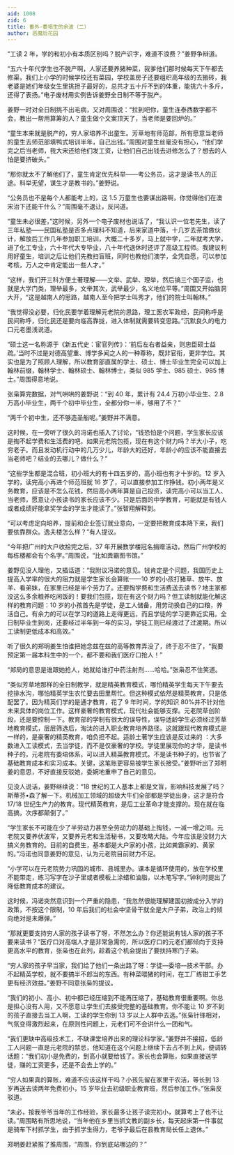 ```yaml
---
aid: 1008
zid: 6
title: 番外-委培生的余波（二）
author: 恶魔后花园
---
```


“工读 2 年，学的和初小有本质区别吗？脱产识字，难道不浪费？”姜野争辩道。

“五六十年代学生也不脱产啊，人家还要养猪种菜，我爹他们那时候每天下午都去修渠，我们上小学的时候学校还有菜园，学校盖房子还要组织高年级的去搬砖，我老婆是她们年级女生里挑担子最好的，总共才五十斤不到的体重，能挑六十多斤，还得了表扬。”电子废材用实例告诉姜野全日制不等于脱产。

姜野一时对全日制挑不出毛病，又对周围说：“拉到吧你，童生连泰西数字都不会，教出一帮用算筹的人？童生做个文案顶天了，当老师是要回炉的。”

“童生本来就是脱产的，穷人家培养不出童生。芳草地有师范部，所有愿意当老师的童生去师范部填鸭式培训半年，自己出钱。”周围对童生丝毫没有担心，“他们学完之后当老师，我大宋还给他们发工资，让他们自己出钱去进修怎么了？想去的人怕是要挤破头。”

“那你就太不了解他们了，童生肯定优先科举——考公务员，这才是读书人的正途。科举无望，谋生才是教书的。”姜野说。

“公务员也不是每个人都能考上的，这 1.5 万童生也要谋出路啊，你觉得他们在澳宋治下还能干什么？”周围毫不退让，反问道。

“童生未必很差，”这时候，另外一个电子废材也说话了，“我认识一位老先生，读了三年私塾——民国私塾是否多点理科不知道，后来家道中落，十几岁去茶馆做伙计，解放后工作几年参加职工培训，大概二十多岁，马上就中学，二年就考大学，进了化工专业，六十年代大专毕业，八十年代退休时还评了高级工程师。我建议利用好童生，培训之后让他们先教扫盲班，同时也教他们澳学，全凭自愿，可以参加考核，万人之中肯定能出一些人才。”

“这样，我们开三科方便土著理解——文举、武举、理举，然后搞三个国子监，也就是大学门类，理举最多，文举其次，武举最少，名义地位平等。”周围又开始脑洞大开，“这是越南人的思路，越南人至今把学士叫秀才，他们的院士叫翰林。”

“我觉得没必要，归化民要学着理解元老院的思路，理工医农军政经，民间称呼是民间称呼，归化民还是要向临高靠拢，进入体制就需要转变思路。”沉默良久的电力口元老墨浅说道。

“硕士这一名称源于《新五代史：宦官列传》：‘前后左右者益亲，则忠臣硕士益疏。’当时不过是对德高望重、博学多闻之人的一种尊称，既非官衔，更非学位。其实也是为了照顾人理解，所以教育部直属的学士、硕士、博士毕业生完全可以加上翰林前缀，翰林学士、翰林硕士、翰林博士，类似 985 学士、985 硕士、985 博士。”周围得意地说。

张枭算完数据，对气哄哄的姜野说：“到 40 年，累计有 24.4 万初小毕业生、2.8 万高小毕业生，两千个初中毕业生，全都分你一半，够用了不？”

“两千个初中生，还不够造圣船呢。”姜野并不满意。

这时候，在一旁听了很久的冯诺也插入了讨论，“钱恐怕是个问题，学生家长应该是掏不起学费和生活费的吧，如果元老院包揽，现在有这个财力吗？半大小子，吃穷老子。而且发动机行动中的几万少儿，年龄大的还好，年龄小的应该不能直接去当老师吧？结业的去哪儿？做什么？”

“这些学生都是混合班，初小班大的有十四五岁的，高小班也有才十岁的。12 岁入学的，读完高小再进个师范班就 16 岁了，可以直接参加工作挣钱。初小两年是义务教育，应该是不怎么花钱，然后高小两年算是自己投资，读完高小可以当工人、当老师，愿意让小孩读书的家长应该不少。只是后面的中学教育，可能就是有钱人或者成绩好能拿奖学金的学生才能读了。”张智翔解释到。

“可以考虑定向培养，提前和企业签订就业意向，一定要把教育成本降下来，我们要依靠群众。逸夫楼怎么样？”有人提议。

“今年把广州的大户收拾完之后，37 年开展教学楼冠名捐赠活动，然后广州学校的每栋楼都会有个名字。”周围说，“比如粪霸图书馆。”

姜野见没人理他，又插话道：“我附议冯诺的意见。钱肯定是个问题，我国历史上提高入学率的很大的阻力就是学生家长会算账——10 岁的小孩打猪草、放牛、放羊、看弟妹，在家里已经是半个劳力了。还要掏学费和生活费送去读书？地主家都没这么多余粮养吃闲饭的！要我们包揽，现在有这个财力吗？但工读制就能化解这样的教育问题：10 岁的小孩首先是学徒，是工人储备，用劳动换自己的口粮，养活自己。有余力的可以在学习的道路上走得更远，而且学徒的学习更靠近实用。全日制毕业生到岗，还要经过半年到一年的实习，学徒工则已经渡过了过渡期。所以工读制更低成本和高效。”

听了很久的郑明姜生怕谁把她念兹在兹的高等教育弄没了，终于忍不住了，“我要预定第一届本科生中的一个，都不要和我们医疗口抢人！”

“郑局的意思是谁跟她抢人，她就给谁打中药注射剂……哈哈。”张枭忍不住笑道。

“类似芳草地那样的全日制教学，就是精英教育模式，哪怕精英学生每天下午要去挖排水沟，哪怕精英学生农忙要去田里帮忙。但这种模式依然是精英教育，只是低配罢了。因为精英们学的是通才教育，花了 9 年时间，学的知识 80%并不针对他未来具体的岗位工作。这样豪奢的教育模式，现代社会能够支撑。元老院草创阶段，还是要控制一下。教育部的学制有很大的误导性，误导适龄学生必须经过芳草地教育模式，层层筛选后，淘汰的进入职业教育培养路径。这就跟现代教育模式是一样的，是豪奢的精英教育，咱负担不起。适龄土著学生应该是反过来的 ：大多数进入工读模式，去当学徒，而不是仅豪奢的学校。学徒里展现你的才华，是读书种子的，元老院有委培体系，可以进入精英教育模式。不是读书种子的，也节省了基础教育成本和实习成本。关键，这笔账更容易被学生家长接受。”姜野听出了郑明姜的意思，不好直接反驳她，委婉地重申了自己的意见。

见没人说话，姜野继续说：“18 世纪的工人基本上都是文盲，影响科技发展了吗？斯蒂芬•森了解一下。机械加工领域的超级大牛们全部都是学徒出身，这才是符合 17/18 世纪生产力的教育。现代精英教育，是后工业革命才能支撑的。现在就在临高搞，次序都颠倒了。”

“学生家长不可能在少了半劳动力甚至全劳动力的基础上掏钱，一减一增之间。元老院又要养伏波军，又要养元老和生活秘书，又要攻略大陆。今年应该是没财力大搞义务教育的。目前的自费生，基本都是大户家的小孩，比如粪霸家的、黄家的。”冯诺也同意姜野的意见，认为元老院目前财力不足。

“小学可以在元老院势力巩固的城市、县城里办。课本是循环使用的，放在学校里不能带走，练习写字在沙子里或者模板上涂蜡和油脂，以木笔写字。”钟利时提出了降低教育成本的建议。

这时候，冯诺突然意识到一个严重的隐患，“我忽然很能理解建国初按成分入学的政策，不按这个限制，10 年后我们的社会中坚骨干就全是大户子弟，政治上的倾向绝对是未爆弹。”

“那就更要支持穷人家的孩子读书了呀，不然怎么办？你还能说有钱人家的孩子不要来读书？”医疗口对高端人才是非常急需的，所以医疗口的元老们都倾向于支持更高水平的教育，张枭也在此列，趁着这个机会提出了要扶持寒门子弟。

“穷人家的孩子早当家，我们给了他们一条出路了呀：学徒—委培—技术干部。办不起精英学校，就不要搞半不郎当的东西。有种菜喂猪的时间，在工厂练钳工手艺更有经济效益。”姜野不同意张枭的提议。

“我们的初小、高小、初中都已经压缩到不能再压缩了，基础教育很重要啊。你总是担心没有人用，又不愿意让学生们去接受完整的基础教育。你不能让 10 岁不到的孩子直接去当工人啊，工读的学生你到 13 岁以上人群中去选。”张枭针锋相对，气氛变得激烈起来，在原则性问题上，元老们可不会讲什么一团和气。

“我们更缺中高级技术工，不缺课堂培养出来的理论科学家。”姜野并不接招，低龄工人问题一直是元老院的禁忌，他知道在这个问题上继续下去占不到上风，便调转话题：“我们初小是免费的，到高小就要给钱了。家长也会算账，如果直接送学徒，赚的工资更多，还是不会去上学的。”

“穷人如果真的算账，难道不应该这样干吗？小孩先留在家里干农活，等长到 13 岁再送去读两年免费初小，15 岁毕业去初级职业教育班，然后参加工作。”张枭反驳道。

“未必，按我爷爷当年的工作经验，家长最多让孩子读完初小，就算考上了也不让读。”周围略有所思地说，“当年他在乡里当抓文教的副乡长，每天起床第一件事就是骑车下村抓学生，由于抓学生得力，老爷子最后在县教育局长任上退休。”

郑明姜赶紧推了推周围，“周围，你到底站哪边的？”

